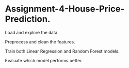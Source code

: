 # Assignment-4-House-Price-Prediction.
Load and explore the data.

Preprocess and clean the features.

Train both Linear Regression and Random Forest models.

Evaluate which model performs better.

